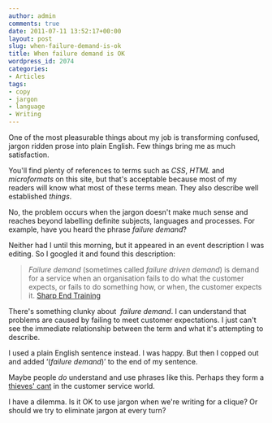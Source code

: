 ```yaml
---
author: admin
comments: true
date: 2011-07-11 13:52:17+00:00
layout: post
slug: when-failure-demand-is-ok
title: When failure demand is OK
wordpress_id: 2074
categories:
- Articles
tags:
- copy
- jargon
- language
- Writing
---
```


One of the most pleasurable things about my job is transforming confused, jargon ridden prose into plain English. Few things bring me as much satisfaction.

You'll find plenty of references to terms such as _CSS_, _HTML_ and _microformats_ on this site, but that's acceptable because most of my readers will know what most of these terms mean. They also describe well established _things_.

No, the problem occurs when the jargon doesn't make much sense and reaches beyond labelling definite subjects, languages and processes. For example, have you heard the phrase _failure demand_?

Neither had I until this morning, but it appeared in an event description I was editing. So I googled it and found this description:


> _Failure demand_ (sometimes called _failure driven demand_) is demand for a service when an organisation fails to do what the customer expects, or fails to do something how, or when, the customer expects it. [Sharp End Training](http://sharp-end-training.co.uk/what-is-failure-demand/)


There's something clunky about  _failure demand_. I can understand that problems are caused by failing to meet customer expectations. I just can't see the immediate relationship between the term and what it's attempting to describe.

I used a plain English sentence instead. I was happy. But then I copped out and added ‘(_failure demand_)’ to the end of my sentence.

Maybe people _do_ understand and use phrases like this. Perhaps they form a [thieves' cant](http://en.wikipedia.org/wiki/Thieves'_cant) in the customer service world.

I have a dilemma. Is it OK to use jargon when we're writing for a clique? Or should we try to eliminate jargon at every turn?
